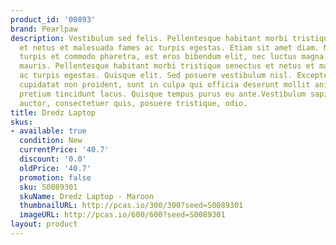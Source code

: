 ```yaml
---
product_id: '00893'
brand: Pearlpaw
description: Vestibulum sed felis. Pellentesque habitant morbi tristique senectus
  et netus et malesuada fames ac turpis egestas. Etiam sit amet diam. Nullam varius,
  turpis et commodo pharetra, est eros bibendum elit, nec luctus magna felis sollicitudin
  mauris. Pellentesque habitant morbi tristique senectus et netus et malesuada fames
  ac turpis egestas. Quisque elit. Sed posuere vestibulum nisl. Excepteur sint occaecat
  cupidatat non proident, sunt in culpa qui officia deserunt mollit anim id est laborum.Curabitur
  pretium tincidunt lacus. Quisque tempus purus eu ante.Vestibulum sapien nisl, ornare
  auctor, consectetuer quis, posuere tristique, odio.
title: Dredz Laptop
skus:
- available: true
  condition: New
  currentPrice: '40.7'
  discount: '0.0'
  oldPrice: '40.7'
  promotion: false
  sku: S0089301
  skuName: Dredz Laptop - Maroon
  thumbnailURL: http://pcas.io/300/300?seed=S0089301
  imageURL: http://pcas.io/600/600?seed=S0089301
layout: product
---
```

